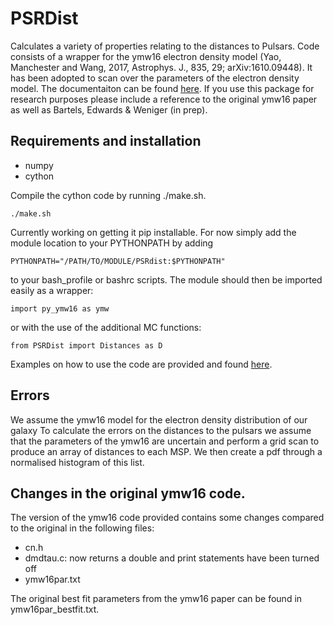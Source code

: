 # PSRDist
Calculates a variety of properties relating to the distances to Pulsars.
Code consists of a wrapper for the ymw16 electron density model (Yao, Manchester and Wang, 2017, Astrophys. J., 835, 29; arXiv:1610.09448).
It has been adopted to scan over the parameters of the electron density model.
The documentaiton can be found [here](https://tedwards2412.github.io/PSRdist/).
If you use this package for research purposes please include a reference to the original ymw16 paper as well as Bartels, Edwards & Weniger (in prep). 

## Requirements and installation
- numpy
- cython

Compile the cython code by running ./make.sh.

```
./make.sh
```

Currently working on getting it pip installable.
For now simply add the module location to your PYTHONPATH by adding 

```
PYTHONPATH="/PATH/TO/MODULE/PSRdist:$PYTHONPATH"
```

to your bash_profile or bashrc scripts. The module should then be imported easily as a wrapper:

```
import py_ymw16 as ymw
```
or with the use of the additional MC functions:

```
from PSRDist import Distances as D
```

Examples on how to use the code are provided and found [here](https://github.com/tedwards2412/PSRdist/tree/master/examples).

## Errors
We assume the ymw16 model for the electron density distribution of our galaxy
To calculate the errors on the distances to the pulsars we assume that the
parameters of the ymw16 are uncertain and perform a grid scan to produce an array
of distances to each MSP. We then create a pdf through a normalised histogram of this list.

## Changes in the original ymw16 code.
The version of the ymw16 code provided contains some changes compared to the original in the following files:
- cn.h
- dmdtau.c: now returns a double and print statements have been turned off
- ymw16par.txt

The original best fit parameters from the ymw16 paper can be found in ymw16par_bestfit.txt.
